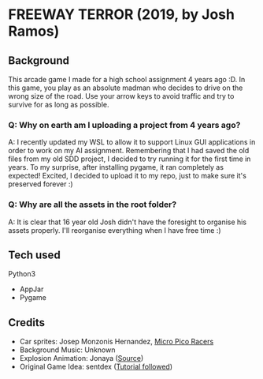 # FREEWAY TERROR (2019, by Josh Ramos)


## Background
This arcade game I made for a high school assignment 4 years ago :D. In this game, you
play as an absolute madman who decides to drive on the wrong size of the road. Use your
arrow keys to avoid traffic and try to survive for as long as possible.

### Q: Why on earth am I uploading a project from 4 years ago?
A: I recently updated my WSL to allow it to support Linux GUI applications in order 
to work on my AI assignment. Remembering that I had saved the old files from my old
SDD project, I decided to try running it for the first time in years. To my surprise, after installing pygame, it ran completely as expected! Excited, I decided to upload
it to my repo, just to make sure it's preserved forever :)

### Q: Why are all the assets in the root folder?
A: It is clear that 16 year old Josh didn't have the foresight to organise his assets
properly. I'll reorganise everything when I have free time :)

## Tech used
Python3
- AppJar
- Pygame

## Credits
- Car sprites: 
Josep Monzonis Hernandez, [Micro Pico Racers](https://store.steampowered.com/app/816500/Micro_Pico_Racers/)
- Background Music: Unknown
- Explosion Animation: Jonaya ([Source](https://gifer.com/en/4xjg))
- Original Game Idea: sentdex ([Tutorial followed](https://www.youtube.com/playlist?list=PLQVvvaa0QuDdLkP8MrOXLe_rKuf6r80KO))
